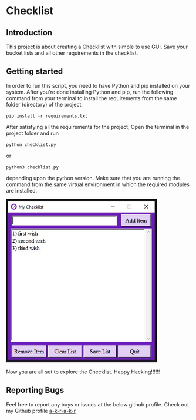 # Checklist


## Introduction
This project is about creating a Checklist with simple to use GUI. Save your bucket lists and all other requirements in the checklist.



## Getting started
In order to run this script, you need to have Python and pip installed on your system. After you're done installing Python and pip, run the following command from your terminal to install the requirements from the same folder (directory) of the project.
```
pip install -r requirements.txt
```

After satisfying all the requirements for the project, Open the terminal in the project folder and run
```
python checklist.py
```
or
```
python3 checklist.py
```
depending upon the python version. Make sure that you are running the command from the same virtual environment in which the required modules are installed.


![Demo pic of Checklist by akr](resources/images/akr_demo.jpg)

Now you are all set to explore the Checklist. Happy Hacking!!!!!!


## Reporting Bugs
Feel free to report any buys or issues at the below github profile.
Check out my Github profile [a-k-r-a-k-r](https://github.com/a-k-r-a-k-r)

